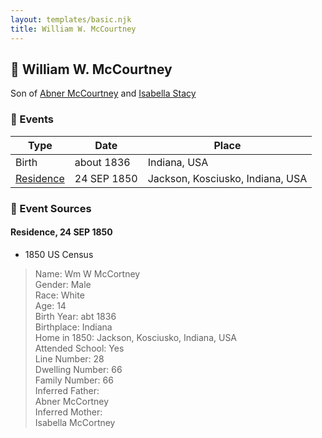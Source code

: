 ```yaml
---
layout: templates/basic.njk
title: William W. McCourtney
---
```

## 🔵 William W. McCourtney

Son of [Abner McCourtney](/people/7/72592264) and [Isabella Stacy](/people/9/91476553)

### 📆 Events

Type | Date | Place
------ | ------ | ------
Birth | about 1836 | Indiana, USA
[Residence](#event-1) | 24 SEP 1850 | Jackson, Kosciusko, Indiana, USA

### 📰 Event Sources

#### <a id="event-1"></a> Residence, 24 SEP 1850
* 1850 US Census
>   
  > Name: Wm W McCortney  
  > Gender: Male  
  > Race: White  
  > Age: 14  
  > Birth Year: abt 1836  
  > Birthplace: Indiana  
  > Home in 1850: Jackson, Kosciusko, Indiana, USA  
  > Attended School: Yes  
  > Line Number: 28  
  > Dwelling Number: 66  
  > Family Number: 66  
  > Inferred Father:   
  > Abner McCortney  
  > Inferred Mother:   
  > Isabella McCortney